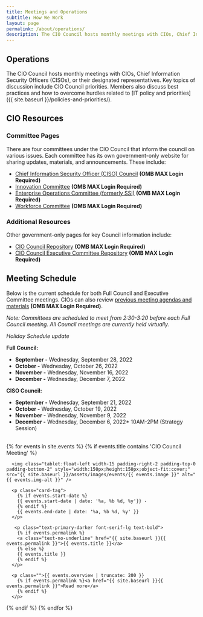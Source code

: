 ```yaml
---
title: Meetings and Operations
subtitle: How We Work
layout: page
permalink: /about/operations/
description: The CIO Council hosts monthly meetings with CIOs, Chief Information Security Officers, or their designated representatives. Key topics of discussion include CIO Council priorities. 
---
```

## Operations
The CIO Council hosts monthly meetings with CIOs, Chief Information Security Officers (CISOs), or their designated representatives. Key topics of discussion include CIO Council priorities. Members also discuss best practices and how to overcome hurdles related to [IT policy and priorities]({{ site.baseurl }}/policies-and-priorities/).

## CIO Resources
### Committee Pages
There are four committees under the CIO Council that inform the council on various issues. Each committee has its own government-only website for sharing updates, materials, and announcements. These include:
* [Chief Information Security Officer (CISO) Council](https://community.max.gov/display/Egov/Federal+CISO+Council) **(OMB MAX Login Required)**
* [Innovation Committee](https://community.max.gov/display/Egov/CIO+Council+Innovation+Committee) **(OMB MAX Login Required)**
* [Enterprise Operations Committee (formerly SSI)](https://www.cio.gov/about/members-and-leadership/e-ops/) **(OMB MAX Login Required)**
* [Workforce Committee](https://community.max.gov/display/Egov/CIO+Council+Workforce+Committee) **(OMB MAX Login Required)**

### Additional Resources
Other government-only pages for key Council information include:
* [CIO Council Repository](https://community.max.gov/display/Egov/CIO+Council+Home+Page) **(OMB MAX Login Required)**
* [CIO Council Executive Committee Repository](https://community.max.gov/display/Egov/CIO+Council+Executive+Committee) **(OMB MAX Login Required)**

## Meeting Schedule
Below is the current schedule for both Full Council and Executive Committee meetings. CIOs can also review [previous meeting agendas and materials](https://community.max.gov/display/Egov/CIO+Council+Previous+Meeting+Documents) **(OMB MAX Login Required)**.

*Note: Committees are scheduled to meet from 2:30-3:20 before each Full Council meeting. All Council meetings are currently held virtually.*<br>

*Holiday Schedule update*

**Full Council:**
* **September -** Wednesday, September 28, 2022
* **October -** Wednesday, October 26, 2022
* **November -** Wednesday, November 16, 2022
* **December -** Wednesday, December 7, 2022

**CISO Council:**
* **September -** Wednesday, September 21, 2022
* **October -** Wednesday, October 19, 2022
* **November -** Wednesday, November 9, 2022
* **December -** Wednesday, December 6, 2022* 10AM-2PM (Strategy Session)
<br>
{% for events in site.events %}
{% if events.title contains 'CIO Council Meeting' %}

  <div class="padding-bottom-3 margin-top-1">

      <img class="tablet:float-left width-15 padding-right-2 padding-top-0 padding-bottom-2" style="width:150px;height:150px;object-fit:cover;" src="{{ site.baseurl }}/assets/images/events/{{ events.image }}" alt="{{ events.img-alt }}" />

      <p class="card-tag">
        {% if events.start-date %}
        {{ events.start-date | date: '%a, %b %d, %y'}} -
        {% endif %}
        {{ events.end-date | date: '%a, %b %d, %y' }}
      </p>

       <p class="text-primary-darker font-serif-lg text-bold">
        {% if events.permalink %}
        <a class="text-no-underline" href="{{ site.baseurl }}{{ events.permalink }}">{{ events.title }}</a>
        {% else %}
        {{ events.title }}
        {% endif %}
      </p>

      <p class="">{{ events.overview | truncate: 200 }}
        {% if events.permalink %}<a href="{{ site.baseurl }}{{ events.permalink }}">Read more</a>
        {% endif %}
      </p>

  </div>

{% endif %}
{% endfor %}
